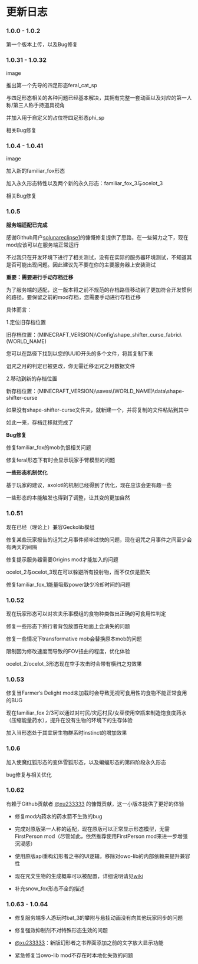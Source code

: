 # 更新日志

### 1\.0.0 - 1.0.2

第一个版本上传，以及Bug修复

### 1\.0.31 - 1.0.32

image

推出第一个先导的四足形态feral_cat_sp

与四足形态相关的各种问题已经基本解决，其拥有完整一套动画以及对应的第一人称/第三人称手持道具视角

并加入用于自定义的占位符四足形态phi_sp

相关Bug修复

### 1\.0.4 - 1.0.41

image

加入新的familiar_fox形态

加入永久形态特性以及两个新的永久形态：familiar_fox_3与ocelot_3

相关Bug修复

### 1\.0.5

**服务端适配已完成**

感谢Github用户[solunareclipse1](https://github.com/solunareclipse1)的慷慨修复提供了思路，在一些努力之下，现在mod应该可以在服务端正常运行

不过我只在开发环境下进行了相关测试，没有在实际的服务器环境测试，不知道其是否可能出现问题。因此建议先不要在你的主要服务器上安装测试

**重要：需要进行手动存档迁移**

为了服务端的适配，这一版本将之前不规范的存档路径移动到了更加符合开发惯例的路径。要保留之前的mod存档，您需要手动进行存档迁移

具体而言：

1.定位旧存档位置

旧存档位置：(MINECRAFT_VERSION)\\Config\\shape_shifter_curse_fabric\\(WORLD_NAME)

您可以在路径下找到以您的UUID开头的多个文件，将其复制下来

诅咒之月的判定已被更改，你无需迁移诅咒之月数据文件

2.移动到新的存档位置

新存档位置：(MINECRAFT_VERSION)\\saves\\(WORLD_NAME)\\data\\shape-shifter-curse

如果没有shape-shifter-curse文件夹，就新建一个，并将复制的文件粘贴到其中

如此一来，存档迁移就完成了

**Bug修复**

修复familiar_fox的mob仇恨相关问题

修复feral形态下有时会显示玩家手臂模型的问题

**一些形态机制优化**

基于玩家的建议，axolotl的机制已经得到了优化，现在应该会更有趣一些

一些形态的本能触发也得到了调整，让其变的更加自然

### 1\.0.51

现在已经（理论上）兼容Geckolib模组

修复某些玩家报告的诅咒之月事件频率过快的问题，现在诅咒之月事件之间至少会有两天的间隔

修复提示服务器需要Origins mod才能加入的问题

ocelot_2与ocelot_3现在可以躲避所有投射物，而不仅仅是箭矢

修复familiar_fox_1能量吸取power缺少冷却时间的问题

### 1\.0.52

现在玩家形态可以对农夫乐事模组的食物种类做出正确的可食用性判定

修复一些形态下旅行者背包放置在地面上会消失的问题

修复一些情况下transformative mob会替换原本mob的问题

限制因为修改速度而导致的FOV扭曲的程度，优化体验

ocelot_2/ocelot_3形态现在空手攻击时会带有横扫之刃效果

### 1\.0.53

修复当Farmer‘s Delight mod未加载时会导致无视可食用性的食物不能正常食用的BUG

现在familiar_fox 2/3可以通过对村民/灾厄村民/女巫使用空瓶来制造饱食度药水（压缩能量药水），提升在没有生物的环境下的生存体验

加入当形态处于其宜居生物群系时instinct的增加效果

### 1\.0.6

加入使魔红狐形态的变体雪狐形态，以及蝙蝠形态的第四阶段永久形态

bug修复与相关优化

### 1\.0.62

有赖于Github贡献者 [@xu233333](https://github.com/xu233333) 的慷慨贡献，这一小版本提供了更好的体验

- 修复mod内药水的药水箭不生效的bug

- 完成对原版第一人称的适配，现在原版可以正常显示形态模型，无需FirstPerson mod（尽管如此，依然推荐使用FirstPerson mod来进一步增强沉浸感）

- 使用原版api重构幻形者之书的UI逻辑，移除对owo-lib的内部依赖来提升兼容性

- 现在咒文生物的生成概率可以被配置，详细说明请见[wiki](https://ssc-wiki.readthedocs.io/en/latest/mod_content/mod_config/)

- 补充snow_fox形态不全的描述

### 1.0.63 - 1.0.64

- 修复服务端多人游玩时bat_3的攀附与悬挂动画没有向其他玩家同步的问题

- 修复强效抑制剂不对特殊形态生效的问题

- [@xu233333](https://github.com/xu233333)：新版幻形者之书界面添加之前的文字放大显示功能

- 紧急修复当owo-lib mod不存在时本地化失效的问题
